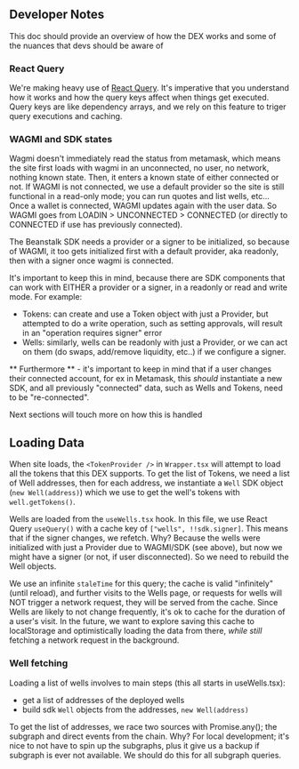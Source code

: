## Developer Notes

This doc should provide an overview of how the DEX works and some of the nuances that devs should be aware of

### React Query

We're making heavy use of [React Query](https://tanstack.com/query/v4/docs/react/overview). It's imperative that you understand how it works and how the query keys affect when things get executed. Query keys are like dependency arrays, and we rely on this feature to triger query executions and caching.

### WAGMI and SDK states

Wagmi doesn't immediately read the status from metamask, which means the site first loads with wagmi in an unconnected, no user, no network, nothing known state. Then, it enters a known state of either connected or not. If WAGMI is not connected, we use a default provider so the site is still functional in a read-only mode; you can run quotes and list wells, etc... Once a wallet is connected, WAGMI updates again with the user data. So WAGMI goes from LOADIN > UNCONNECTED > CONNECTED (or directly to CONNECTED if use has previously connected).

The Beanstalk SDK needs a provider or a signer to be initialized, so because of WAGMI, it too gets initialized first with a default provider, aka readonly, then with a signer once wagmi is connected.

It's important to keep this in mind, because there are SDK components that can work with EITHER a provider or a signer, in a readonly or read and write mode. For example:

- Tokens: can create and use a Token object with just a Provider, but attempted to do a write operation, such as setting approvals, will result in an "operation requires signer" error
- Wells: similarly, wells can be readonly with just a Provider, or we can act on them (do swaps, add/remove liquidity, etc..) if we configure a signer.

** Furthermore ** - it's important to keep in mind that if a user changes their connected account, for ex in Metamask, this _should_ instantiate a new SDK, and all previously "connected" data, such as Wells and Tokens, need to be "re-connected".

Next sections will touch more on how this is handled

## Loading Data

When site loads, the `<TokenProvider />` in `Wrapper.tsx` will attempt to load all the tokens that this DEX supports. To get the list of Tokens, we need a list of Well addresses, then for each address, we instantiate a `Well` SDK object (`new Well(address)`) which we use to get the well's tokens with `well.getTokens()`.

Wells are loaded from the `useWells.tsx` hook. In this file, we use React Query `useQuery()` with a cache key of `["wells", !!sdk.signer]`. This means that if the signer changes, we refetch. Why? Because the wells were initialized with just a Provider due to WAGMI/SDK (see above), but now we might have a signer (or not, if user disconnected). So we need to rebuild the Well objects.

We use an infinite `staleTime` for this query; the cache is valid "infinitely" (until reload), and further visits to the Wells page, or requests for wells will NOT trigger a network request, they will be served from the cache. Since Wells are likely to not change frequently, it's ok to cache for the duration of a user's visit. In the future, we want to explore saving this cache to localStorage and optimistically loading the data from there, _while still_ fetching a network request in the background.

### Well fetching

Loading a list of wells involves to main steps (this all starts in useWells.tsx):

- get a list of addresses of the deployed wells
- build sdk `Well` objects from the addresses, `new Well(address)`

To get the list of addresses, we race two sources with Promise.any(); the subgraph and direct events from the chain. Why? For local development; it's nice to not have to spin up the subgraphs, plus it give us a backup if subgraph is ever not available. We should do this for all subgraph queries.




